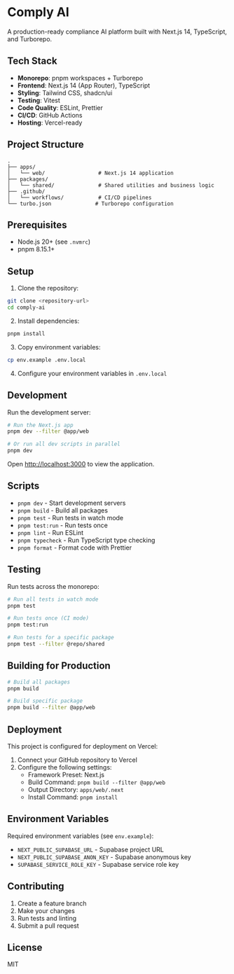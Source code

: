 # Comply AI

A production-ready compliance AI platform built with Next.js 14, TypeScript, and Turborepo.

## Tech Stack

- **Monorepo**: pnpm workspaces + Turborepo
- **Frontend**: Next.js 14 (App Router), TypeScript
- **Styling**: Tailwind CSS, shadcn/ui
- **Testing**: Vitest
- **Code Quality**: ESLint, Prettier
- **CI/CD**: GitHub Actions
- **Hosting**: Vercel-ready

## Project Structure

```
.
├── apps/
│   └── web/                 # Next.js 14 application
├── packages/
│   └── shared/              # Shared utilities and business logic
├── .github/
│   └── workflows/           # CI/CD pipelines
└── turbo.json              # Turborepo configuration
```

## Prerequisites

- Node.js 20+ (see `.nvmrc`)
- pnpm 8.15.1+

## Setup

1. Clone the repository:
```bash
git clone <repository-url>
cd comply-ai
```

2. Install dependencies:
```bash
pnpm install
```

3. Copy environment variables:
```bash
cp env.example .env.local
```

4. Configure your environment variables in `.env.local`

## Development

Run the development server:

```bash
# Run the Next.js app
pnpm dev --filter @app/web

# Or run all dev scripts in parallel
pnpm dev
```

Open [http://localhost:3000](http://localhost:3000) to view the application.

## Scripts

- `pnpm dev` - Start development servers
- `pnpm build` - Build all packages
- `pnpm test` - Run tests in watch mode
- `pnpm test:run` - Run tests once
- `pnpm lint` - Run ESLint
- `pnpm typecheck` - Run TypeScript type checking
- `pnpm format` - Format code with Prettier

## Testing

Run tests across the monorepo:

```bash
# Run all tests in watch mode
pnpm test

# Run tests once (CI mode)
pnpm test:run

# Run tests for a specific package
pnpm test --filter @repo/shared
```

## Building for Production

```bash
# Build all packages
pnpm build

# Build specific package
pnpm build --filter @app/web
```

## Deployment

This project is configured for deployment on Vercel:

1. Connect your GitHub repository to Vercel
2. Configure the following settings:
   - Framework Preset: Next.js
   - Build Command: `pnpm build --filter @app/web`
   - Output Directory: `apps/web/.next`
   - Install Command: `pnpm install`

## Environment Variables

Required environment variables (see `env.example`):

- `NEXT_PUBLIC_SUPABASE_URL` - Supabase project URL
- `NEXT_PUBLIC_SUPABASE_ANON_KEY` - Supabase anonymous key
- `SUPABASE_SERVICE_ROLE_KEY` - Supabase service role key

## Contributing

1. Create a feature branch
2. Make your changes
3. Run tests and linting
4. Submit a pull request

## License

MIT